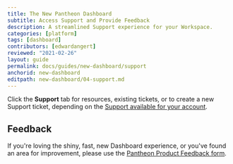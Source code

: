 ```yaml
---
title: The New Pantheon Dashboard
subtitle: Access Support and Provide Feedback
description: A streamlined Support experience for your Workspace.
categories: [platform]
tags: [dashboard]
contributors: [edwardangert]
reviewed: "2021-02-26"
layout: guide
permalink: docs/guides/new-dashboard/support
anchorid: new-dashboard
editpath: new-dashboard/04-support.md
---
```


Click the **Support** tab for resources, existing tickets, or to create a new Support ticket, depending on the [Support available for your account](/support).

## Feedback

If you're loving the shiny, fast, new Dashboard experience, or you've found an area for improvement, please use the [Pantheon Product Feedback form](https://forms.gle/7Ur2kdoYWrAh82ic6).
